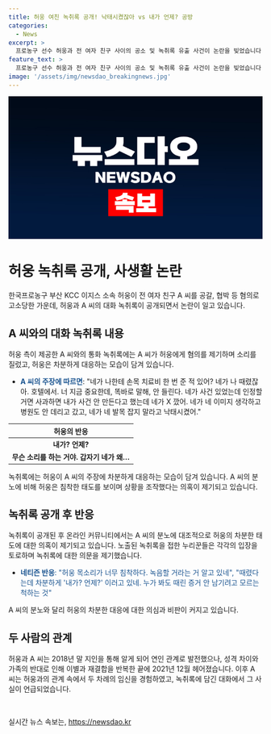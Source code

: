 ```yaml
---
title: 허웅 여친 녹취록 공개! 낙태시켰잖아 vs 내가 언제? 공방
categories:
  - News
excerpt: >
  프로농구 선수 허웅과 전 여자 친구 사이의 공소 및 녹취록 유출 사건이 논란을 빚었습니다. A 씨가 허웅에게 공갈 및 협박 혐의로 고소한 상황에서, 통화 녹취록이 공개되면서 논란은 더 확산되고 있습니다. 허웅은 차분한 태도를 보이며 자신의 입장을 대변하고 있지만, 누리꾼들은 여러 의혹을 제기하며 사안을 비판하고 있습니다. 선수와의 관련된 녹취록을 통해 사건에 대한 관심과 논란이 계속되고 있습니다.
feature_text: >
  프로농구 선수 허웅과 전 여자 친구 사이의 공소 및 녹취록 유출 사건이 논란을 빚었습니다. A 씨가 허웅에게 공갈 및 협박 혐의로 고소한 상황에서, 통화 녹취록이 공개되면서 논란은 더 확산되고 있습니다. 허웅은 차분한 태도를 보이며 자신의 입장을 대변하고 있지만, 누리꾼들은 여러 의혹을 제기하며 사안을 비판하고 있습니다. 선수와의 관련된 녹취록을 통해 사건에 대한 관심과 논란이 계속되고 있습니다.
image: '/assets/img/newsdao_breakingnews.jpg'
---
```


<p><img src="/assets/img/newsdao_breakingnews.jpg" alt="flaretime 속보" /></p>

<h1><b>허웅 녹취록 공개, 사생활 논란</b></h1>

<p data-ke-size="size16">한국프로농구 부산 KCC 이지스 소속 허웅이 전 여자 친구 A 씨를 공갈, 협박 등 혐의로 고소당한 가운데, 허웅과 A 씨의 대화 녹취록이 공개되면서 논란이 일고 있습니다.</p>

<h2 data-ke-size="size26">A 씨와의 대화 녹취록 내용</h2>

<p data-ke-size="size16">허웅 측이 제공한 A 씨와의 통화 녹취록에는 A 씨가 허웅에게 혐의를 제기하며 소리를 질렀고, 허웅은 차분하게 대응하는 모습이 담겨 있습니다.</p>

<ul>
<li><b><span style="color: #1a5490;">A 씨의 주장에 따르면</span></b>: "네가 나한테 손목 치료비 한 번 준 적 있어? 네가 나 때렸잖아. 호텔에서. 너 지금 중요한데, 똑바로 말해, 안 들린다. 네가 사건 있었는데 인정할 거면 사과하면 내가 사건 안 만든다고 했는데 네가 X 깠어. 네가 네 이미지 생각하고 병원도 안 데리고 갔고, 네가 네 발목 잡지 말라고 낙태시켰어."</li>
</ul>

<table>
<thead>
<tr>
<th><b>허웅의 반응</b></th>
</tr>
</thead>
<tbody>
<tr>
<td style="text-align: center; height: 17px;"><b>내가? 언제?</b></td>
</tr>
<tr>
<td style="text-align: center; height: 17px;"><b>무슨 소리를 하는 거야. 갑자기 네가 왜…</b></td>
</tr>
</tbody>
</table>

<p data-ke-size="size16">녹취록에는 허웅이 A 씨의 주장에 차분하게 대응하는 모습이 담겨 있습니다. A 씨의 분노에 비해 허웅은 침착한 태도를 보이며 상황을 조작했다는 의혹이 제기되고 있습니다.</p>

<h2 data-ke-size="size26">녹취록 공개 후 반응</h2>

<p data-ke-size="size16">녹취록이 공개된 후 온라인 커뮤니티에서는 A 씨의 분노에 대조적으로 허웅의 차분한 태도에 대한 의혹이 제기되고 있습니다. 노출된 녹취록을 접한 누리꾼들은 각각의 입장을 토로하며 녹취록에 대한 의문을 제기했습니다.</p>

<ul>
<li><span style="color: #1a5490;"><b>네티즌 반응</b>: "허웅 목소리가 너무 침착하다. 녹음할 거라는 거 알고 있네", "때렸다는데 차분하게 '내가? 언제?' 이러고 있네. 누가 봐도 때린 증거 안 남기려고 모르는 척하는 것"</span></li>
</ul>

<p data-ke-size="size16">A 씨의 분노와 달리 허웅의 차분한 대응에 대한 의심과 비판이 커지고 있습니다.</p>

<h2 data-ke-size="size26">두 사람의 관계</h2>

<p data-ke-size="size16">허웅과 A 씨는 2018년 말 지인을 통해 알게 되어 연인 관계로 발전했으나, 성격 차이와 가족의 반대로 인해 이별과 재결합을 반복한 끝에 2021년 12월 헤어졌습니다. 이후 A 씨는 허웅과의 관계 속에서 두 차례의 임신을 경험하였고, 녹취록에 담긴 대화에서 그 사실이 언급되었습니다.</p>

<p data-ke-size="size16">&nbsp;</p>
실시간 뉴스 속보는, <a href="https://newsdao.kr" rel="dofollow">https://newsdao.kr</a>


